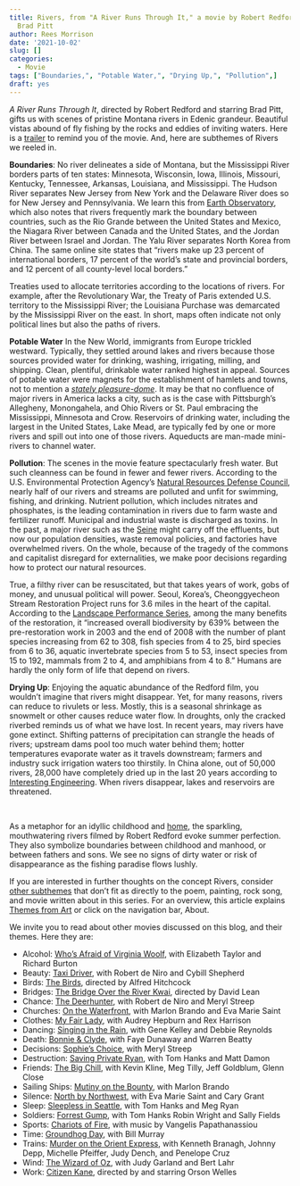 ```yaml
---
title: Rivers, from "A River Runs Through It," a movie by Robert Redford starring
  Brad Pitt
author: Rees Morrison
date: '2021-10-02'
slug: []
categories:
  - Movie
tags: ["Boundaries,", "Potable Water,", "Drying Up,", "Pollution",]
draft: yes
---
```


*A River Runs Through It*, directed by Robert Redford and starring Brad Pitt, gifts us with scenes of  pristine Montana rivers in Edenic grandeur.  Beautiful vistas abound of fly fishing by the rocks and eddies of inviting waters.  Here is a [trailer](https://www.youtube.com/watch?v=OsIolBViUmc) to remind you of the movie.  And, here are subthemes of Rivers we reeled in.

<!--more-->

**Boundaries**:  No river delineates a side of Montana, but the Mississippi River borders parts of ten states: Minnesota, Wisconsin, Iowa, Illinois, Missouri, Kentucky, Tennessee, Arkansas, Louisiana, and Mississippi.  The Hudson River separates New Jersey from New York and the Delaware River does so for New Jersey and Pennsylvania.  We learn this from [Earth Observatory](https://earthobservatory.nasa.gov/images/147242/how-rivers-shape-states), which also notes that rivers frequently mark the boundary between countries, such as the Rio Grande between the United States and Mexico, the Niagara River between Canada and the United States, and the Jordan River between Israel and Jordan.  The Yalu River separates North Korea from China.  The same online site states that “rivers make up 23 percent of international borders, 17 percent of the world’s state and provincial borders, and 12 percent of all county-level local borders.”  

Treaties used to allocate territories according to the locations of rivers.  For example, after the Revolutionary War, the Treaty of Paris extended U.S. territory to the Mississippi River; the Louisiana Purchase was demarcated by the Mississippi River on the east.   In short, maps often indicate not only political lines but also the paths of rivers.

**Potable Water** In the New World, immigrants from Europe trickled westward.  Typically, they settled around lakes and rivers because those sources provided water for drinking, washing, irrigating, milling, and shipping.  Clean, plentiful, drinkable water ranked highest in appeal.  Sources of potable water were magnets for the establishment of hamlets and towns, not to mention a [*stately pleasure-dome*](Kubla).  It may be that no confluence of major rivers in America lacks a city, such as is the case with Pittsburgh’s Allegheny, Monongahela, and Ohio Rivers or St. Paul embracing the Mississippi, Minnesota and Crow.  Reservoirs of drinking water, including the largest in the United States, Lake Mead, are typically fed by one or more rivers and spill out into one of those rivers. Aqueducts are man-made mini-rivers to channel water. 

**Pollution**:   The scenes in the movie feature spectacularly fresh water.  But such cleanness can be found in fewer and fewer rivers.  According to the U.S. Environmental Protection Agency’s [Natural Resources Defense Council](https://www.nrdc.org/stories/water-pollution-everything-you-need-know), nearly half of our rivers and streams are polluted and unfit for swimming, fishing, and drinking. Nutrient pollution, which includes nitrates and phosphates, is the leading contamination in rivers due to farm waste and fertilizer runoff.  Municipal and industrial waste is discharged as toxins.  In the past, a major river such as the [Seine](Seine) might carry off the effluents, but now our population densities, waste removal policies, and factories have overwhelmed rivers.  On the whole, because of the tragedy of the commons and capitalist disregard for externalities, we make poor decisions regarding how to protect our natural resources.  

True, a filthy river can be resuscitated, but that takes years of work, gobs of money, and unusual political will power.  Seoul, Korea’s, Cheonggyecheon Stream Restoration Project runs for 3.6 miles in the heart of the capital.  According to the [Landscape Performance Series](https://www.landscapeperformance.org/case-study-briefs/cheonggyecheon-stream-restoration), among the many benefits of the restoration, it “increased overall biodiversity by 639% between the pre-restoration work in 2003 and the end of 2008 with the number of plant species increasing from 62 to 308, fish species from 4 to 25, bird species from 6 to 36, aquatic invertebrate species from 5 to 53, insect species from 15 to 192, mammals from 2 to 4, and amphibians from 4 to 8.”  Humans are hardly the only form of life that depend on rivers.

**Drying Up**:  Enjoying the aquatic abundance of the Redford film, you wouldn’t imagine that rivers might disappear.  Yet, for many reasons, rivers can reduce to rivulets or less.  Mostly, this is a seasonal shrinkage as snowmelt or other causes reduce water flow.  In droughts, only the cracked riverbed reminds us of what we have lost.  In recent years, may rivers have gone extinct.  Shifting patterns of precipitation can strangle the heads of rivers; upstream dams pool too much water behind them; hotter temperatures evaporate water as it travels downstream; farmers and industry suck irrigation waters too thirstily.   In China alone, out of 50,000 rivers, 28,000 have completely dried up in the last 20 years according to [Interesting Engineering](https://interestingengineering.com/6-major-rivers-facing-drought-like-situations-from-overuse).  When rivers disappear, lakes and reservoirs are threatened.

&nbsp;

As a metaphor for an idyllic childhood and [home](Ferry), the sparkling, mouthwatering rivers filmed by Robert Redford evoke summer perfection.  They also symbolize boundaries between childhood and manhood, or between fathers and sons.  We see no signs of dirty water or risk of disappearance as the fishing paradise flows lushly.

If you are interested in further thoughts on the concept Rivers, consider [other subthemes]() that don’t fit as directly to the poem, painting, rock song, and movie written about in this series.  For an overview, this article explains [Themes from Art](http://bit.ly/3sRXopI) or click on the navigation bar, About.

We invite you to read about other movies discussed on this blog, and their themes.  Here they are: 

* Alcohol: [Who’s Afraid of Virginia Woolf](https://themesfromart.com/post/2021-02-03-alcohol-woolf-nichols/alcoholwoolfnichols/), with Elizabeth Taylor and Richard Burton
* Beauty: [Taxi Driver](https://themesfromart.com/post/2021-04-21-beauty-taxi-driver-a-movie-with-robert-de-niro-and-cybill-shepherd/beautytaxi/), with Robert de Niro and Cybill Shepherd
* Birds: [The Birds](https://themesfromart.com/post/2021-06-07-birds-the-birds-a-movie-directed-by-alfred-hitchcock/birdsthebirds/), directed by Alfred Hitchcock
* Bridges: [The Bridge Over the River Kwai](https://themesfromart.com/post/2021-07-26-bridges-from-bridge-over-troubled-waters-a-song-by-simon-garfunkel/bridgestroubled/), directed by David Lean
* Chance: [The Deerhunter](https://themesfromart.com/post/2021-03-14-chancewinner/chancewinner/), with Robert de Niro and Meryl Streep
* Churches: [On the Waterfront](https://themesfromart.com/post/2021-05-21-churches-from-on-the-waterfront-a-movie-with-marlon-brando/churcheswaterfront/), with Marlon Brando and Eva Marie Saint
* Clothes: [My Fair Lady](https://themesfromart.com/post/2021-08-30-clothes-from-my-fair-lady-a-movie-starring-audrey-hepburn/clothesfair/), with Audrey Hepburn and Rex Harrison
* Dancing: [Singing in the Rain](https://themesfromart.com/post/2021-09-10-dancing-from-singin-in-the-rain-a-movie-starring-gene-kelley-and-debbie-reynolds/dancingrain/), with Gene Kelley and Debbie Reynolds
* Death: [Bonnie & Clyde](https://themesfromart.com/post/2021-05-03-death-from-bonnie-clyde-a-movie-starring-warren-beatty-and-faye-dunaway/deathbonnie/), with Faye Dunaway and Warren Beatty
* Decisions: [Sophie’s Choice](https://themesfromart.com/post/2021-02-08-decisions-sophie-s-choice-with-meryl-streep/decisionssophies/), with Meryl Streep
* Destruction: [Saving Private Ryan](https://themesfromart.com/post/2021-02-18-destruction-saving-private-ryan-a-movie-by-steven-spielberg/destructionsaving/), with Tom Hanks and Matt Damon
* Friends: [The Big Chill](https://themesfromart.com/post/2021-06-20-friends-the-big-chill-a-movied-directed-by-lawrence-kasdan/friendschill/), with Kevin Kline, Meg Tilly, Jeff Goldblum, Glenn Close
* Sailing Ships: [Mutiny on the Bounty](https://themesfromart.com/post/2021-06-26-sailing-ships-mutiny-on-the-bounty-a-movie-with/sailingshipsmutiny/), with Marlon Brando
* Silence: [North by Northwest](https://themesfromart.com/post/silencenorthwest/), with Eva Marie Saint and Cary Grant
* Sleep: [Sleepless in Seattle](https://themesfromart.com/post/2021-09-22-sleep-from-sleepless-in-seattle-a-movie-starring-tom-hanks-and-meg-ryan/sleepsleepless/), with Tom Hanks and Meg Ryan
* Soldiers: [Forrest Gump](https://themesfromart.com/post/2021-08-02-soldiers-from-forrest-gump-a-movie-starring-tom-hanks/soldiersgump/), with Tom Hanks Robin Wright and Sally Fields
* Sports: [Chariots of Fire](https://themesfromart.com/post/2021-07-12-sports-from-chariots-of-fire-a-movie-about-the-1924-olypics/sportschariots/), with music by Vangelis Papathanassiou
* Time: [Groundhog Day](https://themesfromart.com/post/2021-03-08-time-from-groundhog-day-starring-bill-murray/timegroundhog/), with Bill Murray
* Trains: [Murder on the Orient Express](https://themesfromart.com/post/2021-05-10-trains-from-murder-on-the-orient-express-a-movie-directed-by-sidney-lumet/trainsorient/), with Kenneth Branagh, Johnny Depp, Michelle Pfeiffer, Judy Dench, and Penelope Cruz
* Wind: [The Wizard of Oz](https://themesfromart.com/post/2021-08-12-wind-from-the-wizard-of-oz-a-movie-with-judy-garland/windoz/), with Judy Garland and Bert Lahr 
* Work: [Citizen Kane](https://themesfromart.com/post/2021-02-26-workkane/workkane/), directed by and starring Orson Welles
